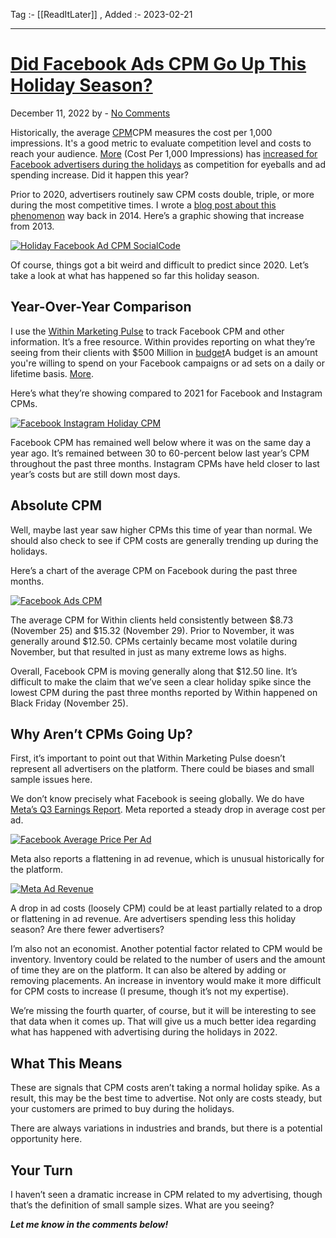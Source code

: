 Tag :- [[ReadItLater]] , 
Added :- 2023-02-21

-----
# [Did Facebook Ads CPM Go Up This Holiday Season?](https://www.jonloomer.com/did-facebook-ads-cpm-go-up-this-holiday-season/)

December 11, 2022 by - [No Comments](https://www.jonloomer.com/did-facebook-ads-cpm-go-up-this-holiday-season/#disqus_thread "Did Facebook Ads CPM Go Up This Holiday Season?")

Historically, the average [CPM](https://www.jonloomer.com/glossary/cpm/)CPM measures the cost per 1,000 impressions. It's a good metric to evaluate competition level and costs to reach your audience. [More](https://www.jonloomer.com/glossary/cpm/) (Cost Per 1,000 Impressions) has [increased for Facebook advertisers during the holidays](https://www.jonloomer.com/will-facebook-ads-cpm-costs-increase-this-holiday-season/) as competition for eyeballs and ad spending increase. Did it happen this year?

Prior to 2020, advertisers routinely saw CPM costs double, triple, or more during the most competitive times. I wrote a [blog post about this phenomenon](https://www.jonloomer.com/facebook-ads-holidays/) way back in 2014. Here’s a graphic showing that increase from 2013.

[![Holiday Facebook Ad CPM SocialCode](https://www.jonloomer.com/wp-content/uploads/2014/12/holiday-facebook-ad-cpm-socialcode.jpg)](https://www.jonloomer.com/wp-content/uploads/2014/12/holiday-facebook-ad-cpm-socialcode.jpg)

Of course, things got a bit weird and difficult to predict since 2020. Let’s take a look at what has happened so far this holiday season.

## Year-Over-Year Comparison

I use the [Within Marketing Pulse](https://within.co/marketing-pulse) to track Facebook CPM and other information. It’s a free resource. Within provides reporting on what they’re seeing from their clients with $500 Million in [budget](https://www.jonloomer.com/glossary/budget/)A budget is an amount you're willing to spend on your Facebook campaigns or ad sets on a daily or lifetime basis. [More](https://www.jonloomer.com/glossary/budget/).

Here’s what they’re showing compared to 2021 for Facebook and Instagram CPMs.

[![Facebook Instagram Holiday CPM](https://www.jonloomer.com/wp-content/uploads/2022/12/Screen-Shot-2022-12-11-at-9.55.50-AM-700x392.png)](https://www.jonloomer.com/wp-content/uploads/2022/12/Screen-Shot-2022-12-11-at-9.55.50-AM.png)

Facebook CPM has remained well below where it was on the same day a year ago. It’s remained between 30 to 60-percent below last year’s CPM throughout the past three months. Instagram CPMs have held closer to last year’s costs but are still down most days.

## Absolute CPM

Well, maybe last year saw higher CPMs this time of year than normal. We should also check to see if CPM costs are generally trending up during the holidays.

Here’s a chart of the average CPM on Facebook during the past three months.

[![Facebook Ads CPM](https://www.jonloomer.com/wp-content/uploads/2022/12/Screen-Shot-2022-12-11-at-10.03.23-AM-700x395.png)](https://www.jonloomer.com/wp-content/uploads/2022/12/Screen-Shot-2022-12-11-at-10.03.23-AM.png)

The average CPM for Within clients held consistently between $8.73 (November 25) and $15.32 (November 29). Prior to November, it was generally around $12.50. CPMs certainly became most volatile during November, but that resulted in just as many extreme lows as highs.

Overall, Facebook CPM is moving generally along that $12.50 line. It’s difficult to make the claim that we’ve seen a clear holiday spike since the lowest CPM during the past three months reported by Within happened on Black Friday (November 25).

## Why Aren’t CPMs Going Up?

First, it’s important to point out that Within Marketing Pulse doesn’t represent all advertisers on the platform. There could be biases and small sample issues here.

We don’t know precisely what Facebook is seeing globally. We do have [Meta’s Q3 Earnings Report](https://datastudio.google.com/reporting/e61775f1-7b67-4291-a30e-f6b3f77ecc0c/page/p_36exz9keuc). Meta reported a steady drop in average cost per ad.

[![Facebook Average Price Per Ad](https://www.jonloomer.com/wp-content/uploads/2022/11/Screen-Shot-2022-11-15-at-8.46.54-PM-700x406.png)](https://www.jonloomer.com/wp-content/uploads/2022/11/Screen-Shot-2022-11-15-at-8.46.54-PM.png)

Meta also reports a flattening in ad revenue, which is unusual historically for the platform.

[![Meta Ad Revenue](https://www.jonloomer.com/wp-content/uploads/2022/12/Screen-Shot-2022-12-11-at-10.15.55-AM-700x435.png)](https://www.jonloomer.com/wp-content/uploads/2022/12/Screen-Shot-2022-12-11-at-10.15.55-AM.png)

A drop in ad costs (loosely CPM) could be at least partially related to a drop or flattening in ad revenue. Are advertisers spending less this holiday season? Are there fewer advertisers?

I’m also not an economist. Another potential factor related to CPM would be inventory. Inventory could be related to the number of users and the amount of time they are on the platform. It can also be altered by adding or removing placements. An increase in inventory would make it more difficult for CPM costs to increase (I presume, though it’s not my expertise).

We’re missing the fourth quarter, of course, but it will be interesting to see that data when it comes up. That will give us a much better idea regarding what has happened with advertising during the holidays in 2022.

## What This Means

These are signals that CPM costs aren’t taking a normal holiday spike. As a result, this may be the best time to advertise. Not only are costs steady, but your customers are primed to buy during the holidays.

There are always variations in industries and brands, but there is a potential opportunity here.

## Your Turn

I haven’t seen a dramatic increase in CPM related to my advertising, though that’s the definition of small sample sizes. What are you seeing?

***Let me know in the comments below!***